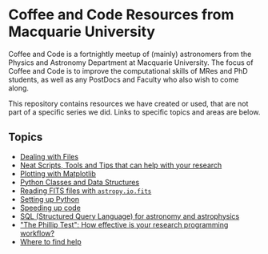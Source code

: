 # Coffee and Code Resources from Macquarie University

Coffee and Code is a fortnightly meetup of (mainly) astronomers from the Physics and Astronomy Department at Macquarie University. The focus of Coffee and Code is to improve the computational skills of MRes and PhD students, as well as any PostDocs and Faculty who also wish to come along.

This repository contains resources we have created or used, that are not part of a specific series we did. Links to specific topics and areas are below.

## Topics
 * [Dealing with Files](DealingWithFiles)
 * [Neat Scripts, Tools and Tips that can help with your research](UsefulTools/README.md)
 * [Plotting with Matplotlib](PlottingWithMatplotlib/README.md)
 * [Python Classes and Data Structures](Classes-and-DataStructures/README.md)
 * [Reading FITS files with `astropy.io.fits`](AstropyFits/README.md)
 * [Setting up Python](PythonSetup/README.md)
 * [Speeding up code](SpeedingUpCode/README.md)
 * [SQL (Structured Query Language) for astronomy and astrophysics](AstroSQL/README.md)
 * ["The Phillip Test": How effective is your research programming workflow?](ThePhillipTest/README.md)
 * [Where to find help](WhereToFindHelp/README.md)
